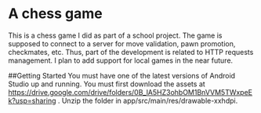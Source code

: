 # A chess game
This is a chess game I did as part of a school project. The game is supposed to connect to a server for move validation, pawn promotion, checkmates, etc. Thus, part of the development is related to HTTP requests management. I plan to add support for local games in the near future.

##Getting Started
You must have one of the latest versions of Android Studio up and running. You must first download the assets at https://drive.google.com/drive/folders/0B_lA5HZ3ohbOM1BnVVM5TWxpeEk?usp=sharing . Unzip the folder in app/src/main/res/drawable-xxhdpi. 
